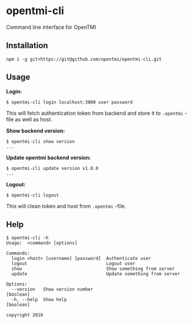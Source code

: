 # opentmi-cli
Command line interface for OpenTMI

## Installation

```
npm i -g git+https://git@github.com/opentmi/opentmi-cli.git
```

## Usage

**Login:**
```
$ opentmi-cli login localhost:3000 user password
```
This will fetch authentication token from backend and store
it to `.opentmi` -file as well as host.

**Show backend version:**
```
$ opentmi-cli show version
...
```

**Update opentmi backend version:**
```
$ opentmi-cli update version v1.0.0
...
```

**Logout:**
```
$ opentmi-cli logout
```
This will clean token and host from `.opentmi` -file.


## Help

```
$ opentmi-cli -h
Usage:  <command> [options]

Commands:
  login <host> [username] [password]  Authenticate user
  logout                              Logout user
  show                                Show something from server
  update                              Update something from server

Options:
  --version   Show version number                                      [boolean]
  -h, --help  Show help                                                [boolean]

copyright 2018
```
